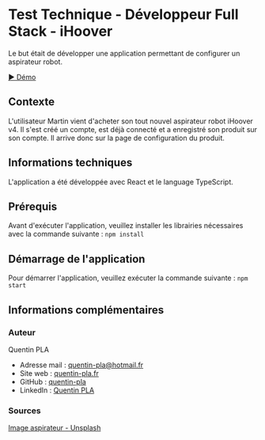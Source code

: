 # Test Technique - Développeur Full Stack - iHoover

Le but était de développer une application permettant de configurer un aspirateur robot.

[▶️ Démo](https://quentin-pla.github.io/test-technique-ihoover/)

## Contexte

L'utilisateur Martin vient d'acheter son tout nouvel aspirateur robot iHoover v4.
Il s'est créé un compte, est déjà connecté et a enregistré son produit sur son compte.
Il arrive donc sur la page de configuration du produit.

## Informations techniques

L'application a été développée avec React et le language TypeScript.

## Prérequis

Avant d'exécuter l'application, veuillez installer les librairies nécessaires avec la commande suivante :
`npm install`

## Démarrage de l'application

Pour démarrer l'application, veuillez exécuter la commande suivante :
`npm start`

## Informations complémentaires

### Auteur

Quentin PLA

- Adresse mail : [quentin-pla@hotmail.fr](mailto:quentin-pla@hotmail.fr)
- Site web : [quentin-pla.fr](https://quentin-pla.fr)
- GitHub : [quentin-pla](https://github.com/quentin-pla)
- LinkedIn : [Quentin PLA](https://www.linkedin.com/in/quentin-pla/)

### Sources

[Image aspirateur - Unsplash](https://images.unsplash.com/photo-1558317374-24793bc9f2fb?ixlib=rb-1.2.1&q=80&fm=jpg&crop=entropy&cs=tinysrgb&dl=kowon-vn-7jMiJmNfkgM-unsplash.jpg)
